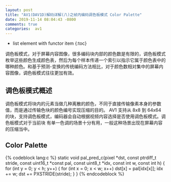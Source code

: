 ```yaml
---
layout: post
title: "AV1(DAV1D)解码详解(八)之帧内编码调色板模式 Color Palette"
date: 2019-11-14 08:04:43 -0800
comments: true
categories:  av1
---
```


* list element with functor item
{:toc}

调色板模式，对于屏幕内容图像，很多编码块内部的颜色数是有限的，调色板模式枚举这些颜色生成颜色表，然后为每个样本传递一个索引以指示它属于颜色表中的哪种颜色。和基于预测-变换的传统编码方法相比，对于颜色数相对集中的屏幕内容图像，调色板模式往往更加有效。

<!--more-->

## 调色板模式概述

调色板模式将块内的元素当做几种离散的颜色，不同于直接传输像素本身的参数值，而是通过传输色块的颜色编号实现压缩的目的。
AV1 支持从 8x8 到 64x64 的块，支持调色板模式，编码器会自动根据视频内容选择是否使用调色板模式。调色板模式对于当前块
有单一色调的场景十分有用，一般这种场景出现在屏幕内容的压缩当中。

## Color Palette

{% codeblock lang:c %}
static void pal_pred_c(pixel *dst, const ptrdiff_t stride,
                       const uint16_t *const pal, const uint8_t *idx,
                       const int w, const int h)
{
    for (int y = 0; y < h; y++) {
        for (int x = 0; x < w; x++)
            dst[x] = pal[idx[x]];
        idx += w;
        dst += PXSTRIDE(stride);
    }
}
{% endcodeblock %}

